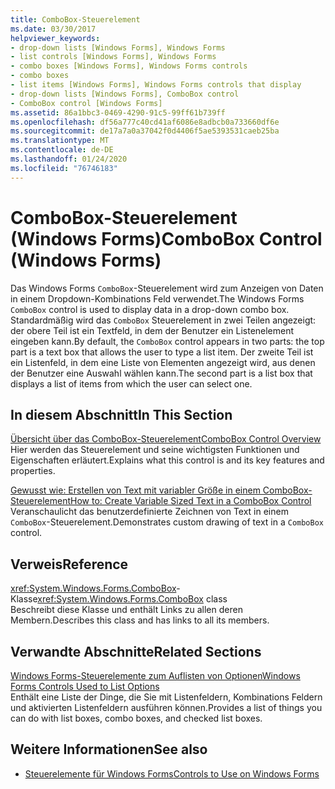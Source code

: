 ```yaml
---
title: ComboBox-Steuerelement
ms.date: 03/30/2017
helpviewer_keywords:
- drop-down lists [Windows Forms], Windows Forms
- list controls [Windows Forms], Windows Forms
- combo boxes [Windows Forms], Windows Forms controls
- combo boxes
- list items [Windows Forms], Windows Forms controls that display
- drop-down lists [Windows Forms], ComboBox control
- ComboBox control [Windows Forms]
ms.assetid: 86a1bbc3-0469-4290-91c5-99ff61b739ff
ms.openlocfilehash: df56a777c40cd41af6086e8adbcb0a733660df6e
ms.sourcegitcommit: de17a7a0a37042f0d4406f5ae5393531caeb25ba
ms.translationtype: MT
ms.contentlocale: de-DE
ms.lasthandoff: 01/24/2020
ms.locfileid: "76746183"
---
```

# <a name="combobox-control-windows-forms"></a><span data-ttu-id="bdf74-102">ComboBox-Steuerelement (Windows Forms)</span><span class="sxs-lookup"><span data-stu-id="bdf74-102">ComboBox Control (Windows Forms)</span></span>
<span data-ttu-id="bdf74-103">Das Windows Forms `ComboBox`-Steuerelement wird zum Anzeigen von Daten in einem Dropdown-Kombinations Feld verwendet.</span><span class="sxs-lookup"><span data-stu-id="bdf74-103">The Windows Forms `ComboBox` control is used to display data in a drop-down combo box.</span></span> <span data-ttu-id="bdf74-104">Standardmäßig wird das `ComboBox` Steuerelement in zwei Teilen angezeigt: der obere Teil ist ein Textfeld, in dem der Benutzer ein Listenelement eingeben kann.</span><span class="sxs-lookup"><span data-stu-id="bdf74-104">By default, the `ComboBox` control appears in two parts: the top part is a text box that allows the user to type a list item.</span></span> <span data-ttu-id="bdf74-105">Der zweite Teil ist ein Listenfeld, in dem eine Liste von Elementen angezeigt wird, aus denen der Benutzer eine Auswahl wählen kann.</span><span class="sxs-lookup"><span data-stu-id="bdf74-105">The second part is a list box that displays a list of items from which the user can select one.</span></span>  
  
## <a name="in-this-section"></a><span data-ttu-id="bdf74-106">In diesem Abschnitt</span><span class="sxs-lookup"><span data-stu-id="bdf74-106">In This Section</span></span>  
 [<span data-ttu-id="bdf74-107">Übersicht über das ComboBox-Steuerelement</span><span class="sxs-lookup"><span data-stu-id="bdf74-107">ComboBox Control Overview</span></span>](combobox-control-overview-windows-forms.md)  
 <span data-ttu-id="bdf74-108">Hier werden das Steuerelement und seine wichtigsten Funktionen und Eigenschaften erläutert.</span><span class="sxs-lookup"><span data-stu-id="bdf74-108">Explains what this control is and its key features and properties.</span></span>  
  
 [<span data-ttu-id="bdf74-109">Gewusst wie: Erstellen von Text mit variabler Größe in einem ComboBox-Steuerelement</span><span class="sxs-lookup"><span data-stu-id="bdf74-109">How to: Create Variable Sized Text in a ComboBox Control</span></span>](how-to-create-variable-sized-text-in-a-combobox-control.md)  
 <span data-ttu-id="bdf74-110">Veranschaulicht das benutzerdefinierte Zeichnen von Text in einem `ComboBox`-Steuerelement.</span><span class="sxs-lookup"><span data-stu-id="bdf74-110">Demonstrates custom drawing of text in a `ComboBox` control.</span></span>  
  
## <a name="reference"></a><span data-ttu-id="bdf74-111">Verweis</span><span class="sxs-lookup"><span data-stu-id="bdf74-111">Reference</span></span>  
 <span data-ttu-id="bdf74-112"><xref:System.Windows.Forms.ComboBox>-Klasse</span><span class="sxs-lookup"><span data-stu-id="bdf74-112"><xref:System.Windows.Forms.ComboBox> class</span></span>  
 <span data-ttu-id="bdf74-113">Beschreibt diese Klasse und enthält Links zu allen deren Membern.</span><span class="sxs-lookup"><span data-stu-id="bdf74-113">Describes this class and has links to all its members.</span></span>  
  
## <a name="related-sections"></a><span data-ttu-id="bdf74-114">Verwandte Abschnitte</span><span class="sxs-lookup"><span data-stu-id="bdf74-114">Related Sections</span></span>  
 [<span data-ttu-id="bdf74-115">Windows Forms-Steuerelemente zum Auflisten von Optionen</span><span class="sxs-lookup"><span data-stu-id="bdf74-115">Windows Forms Controls Used to List Options</span></span>](windows-forms-controls-used-to-list-options.md)  
 <span data-ttu-id="bdf74-116">Enthält eine Liste der Dinge, die Sie mit Listenfeldern, Kombinations Feldern und aktivierten Listenfeldern ausführen können.</span><span class="sxs-lookup"><span data-stu-id="bdf74-116">Provides a list of things you can do with list boxes, combo boxes, and checked list boxes.</span></span>  
  
## <a name="see-also"></a><span data-ttu-id="bdf74-117">Weitere Informationen</span><span class="sxs-lookup"><span data-stu-id="bdf74-117">See also</span></span>

- [<span data-ttu-id="bdf74-118">Steuerelemente für Windows Forms</span><span class="sxs-lookup"><span data-stu-id="bdf74-118">Controls to Use on Windows Forms</span></span>](controls-to-use-on-windows-forms.md)
